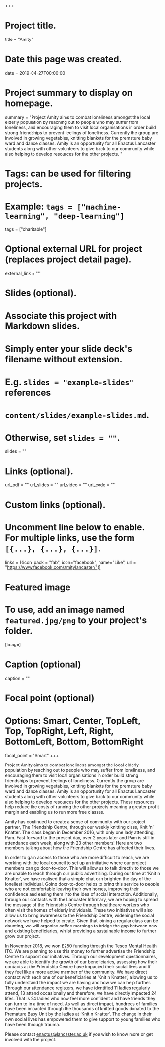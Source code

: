 +++
# Project title.
title = "Amity"

# Date this page was created.
date = 2019-04-27T00:00:00

# Project summary to display on homepage.
summary = "Project Amity aims to combat loneliness amongst the local elderly population by reaching out to people who may suffer from loneliness, and encouraging them to visit local organisations in order build strong friendships to prevent feelings of loneliness. Currently the group are involved in growing vegetables, knitting blankets for the premature baby ward and dance classes. Amity is an opportunity for all Enactus Lancaster students along with other volunteers to give back to our community while also helping to develop resources for the other projects. "

# Tags: can be used for filtering projects.
# Example: `tags = ["machine-learning", "deep-learning"]`
tags = ["charitable"]

# Optional external URL for project (replaces project detail page).
external_link = ""

# Slides (optional).
#   Associate this project with Markdown slides.
#   Simply enter your slide deck's filename without extension.
#   E.g. `slides = "example-slides"` references 
#   `content/slides/example-slides.md`.
#   Otherwise, set `slides = ""`.
slides = ""

# Links (optional).
url_pdf = ""
url_slides = ""
url_video = ""
url_code = ""

# Custom links (optional).
#   Uncomment line below to enable. For multiple links, use the form `[{...}, {...}, {...}]`.
links = [{icon_pack = "fab", icon="facebook", name="Like", url = "https://www.facebook.com/amitylancaster/"}]

# Featured image
# To use, add an image named `featured.jpg/png` to your project's folder. 
[image]
  # Caption (optional)
  caption = ""
  
  # Focal point (optional)
  # Options: Smart, Center, TopLeft, Top, TopRight, Left, Right, BottomLeft, Bottom, BottomRight
  focal_point = "Smart"
+++

Project Amity aims to combat loneliness amongst the local elderly population by reaching out to people who may suffer from loneliness, and encouraging them to visit local organisations in order build strong friendships to prevent feelings of loneliness. Currently the group are involved in growing vegetables, knitting blankets for the premature baby ward and dance classes. Amity is an opportunity for all Enactus Lancaster students along with other volunteers to give back to our community while also helping to develop resources for the other projects. These resources help reduce the costs of running the other projects meaning a greater profit margin and enabling us to run more free classes.

Amity has continued to create a sense of community with our project partner, The Friendship Centre, through our weekly knitting class, Knit ‘n’ Knatter. The class began in December 2016, with only one lady attending, Pam. Fast forward to the present day, over 2 years later and Pam is still in attendance each week, along with 23 other members! Here are two members talking about how the Friendship Centre has affected their lives.

In order to gain access to those who are more difficult to reach, we are working with the local council to set up an initiative where our project members can go door-to-door.  This will allow us to talk directly to those we are unable to reach through our public advertising. During our time at ‘Knit n Knatter’, we have realised that a simple chat can brighten the day of the loneliest individual. Going door-to-door helps to bring this service to people who are not comfortable leaving their own homes, improving their confidence and easing them into the idea of social interaction. Additionally, through our contacts with the Lancaster Infirmary, we are hoping to spread the message of the Friendship Centre through healthcare workers who often visit the homes of elderly individuals. These two initiatives will also allow us to bring awareness to the Friendship Centre, widening the social network we have helped to create.  Given that joining a regular class can be daunting, we will organise coffee mornings to bridge the gap between new and existing beneficiaries, whilst providing a sustainable income to further grow our project. 

In November 2018, we won £250 funding through the Tesco Mental Health ITC. We are planning to use this money to further advertise the Friendship Centre to support our initiatives. Through our development questionnaires, we are able to identify the growth of our beneficiaries, assessing how their contacts at the Friendship Centre have impacted their social lives and if they feel like a more active member of the community. We have direct contact with each one of our beneficiaries at ‘Knit n Knatter’, allowing us to fully understand the impact we are having and how we can help further.  Through our attendance registers, we have identified 11 ladies regularly attend, 13 attend occasionally and therefore, we have directly impacted 24 lifes. That is 24 ladies who now feel more confident and have friends they can turn to in a time of need. As well as direct impact, hundreds of families have been impacted through the thousands of knitted goods donated to the Premature Baby Unit by the ladies at ‘Knit n Knatter’. The change in their own social lives has empowered them to give support to young families who have been through trauma. 

Please contact enactus@lancaster.ac.uk if you wish to know more or get involved with the project.

